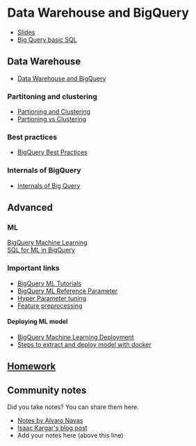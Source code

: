 # Data Warehouse and BigQuery

- [Slides](https://docs.google.com/presentation/d/1a3ZoBAXFk8-EhUsd7rAZd-5p_HpltkzSeujjRGB2TAI/edit?usp=sharing)  
- [Big Query basic SQL](big_query.sql)

## Data Warehouse

- [Data Warehouse and BigQuery](https://youtu.be/jrHljAoD6nM)

### Partitoning and clustering

- [Partioning and Clustering](https://youtu.be/jrHljAoD6nM?t=726)  
- [Partioning vs Clustering](https://youtu.be/-CqXf7vhhDs)  

### Best practices

- [BigQuery Best Practices](https://youtu.be/k81mLJVX08w)  

### Internals of BigQuery

- [Internals of Big Query](https://youtu.be/eduHi1inM4s)  

## Advanced

### ML

[BigQuery Machine Learning](https://youtu.be/B-WtpB0PuG4)  
[SQL for ML in BigQuery](big_query_ml.sql)

### Important links

- [BigQuery ML Tutorials](https://cloud.google.com/bigquery-ml/docs/tutorials)
- [BigQuery ML Reference Parameter](https://cloud.google.com/bigquery-ml/docs/analytics-reference-patterns)
- [Hyper Parameter tuning](https://cloud.google.com/bigquery-ml/docs/reference/standard-sql/bigqueryml-syntax-create-glm)
- [Feature preprocessing](https://cloud.google.com/bigquery-ml/docs/reference/standard-sql/bigqueryml-syntax-preprocess-overview)

#### Deploying ML model

- [BigQuery Machine Learning Deployment](https://youtu.be/BjARzEWaznU)  
- [Steps to extract and deploy model with docker](extract_model.md)  

## [Homework](homework.md)

## Community notes

Did you take notes? You can share them here.

- [Notes by Alvaro Navas](https://github.com/ziritrion/dataeng-zoomcamp/blob/main/notes/3_data_warehouse.md)
- [Isaac Kargar's blog post](https://kargarisaac.github.io/blog/data%20engineering/jupyter/2022/01/30/data-engineering-w3.html)
- Add your notes here (above this line)
